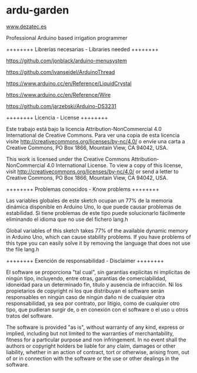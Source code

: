 # ardu-garden
www.dezatec.es

Professional Arduino based irrigation programmer

++++++++ Librerías necesarias - Libraries needed ++++++++

https://github.com/jonblack/arduino-menusystem

https://github.com/ivanseidel/ArduinoThread

https://www.arduino.cc/en/Reference/LiquidCrystal

https://www.arduino.cc/en/Reference/Wire

https://github.com/jarzebski/Arduino-DS3231

++++++++ Licencia - License ++++++++

Este trabajo está bajo la licencia Attribution-NonCommercial 4.0 International de Creative Commons. Para ver una copia de esta licencia visite http://creativecommons.org/licenses/by-nc/4.0/ o envíe una carta a Creative Commons, PO Box 1866, Mountain View, CA 94042, USA.

This work is licensed under the Creative Commons Attribution-NonCommercial 4.0 International License. To view a copy of this license, visit http://creativecommons.org/licenses/by-nc/4.0/ or send a letter to Creative Commons, PO Box 1866, Mountain View, CA 94042, USA.

++++++++ Problemas conocidos - Know problems ++++++++

Las variables globales de este sketch ocupan un 77% de la memoria dinámica disponible en Arduino Uno, lo que puede causar problemas de estabilidad. Si tiene problemas de este tipo puede solucionarlo fácilmente eliminando el idioma que no use del fichero lang.h

Global variables of this sketch takes 77% of the available dynamic memory in Arduino Uno, which can cause stability problems. If you have problems of this type you can easily solve it by removing the language that does not use the file lang.h

++++++++ Exención de responsabilidad - Disclaimer ++++++++

El software se proporciona "tal cual", sin garantías explícitas ni implícitas de ningún tipo, incluyendo, entre otras, garantías de comerciabilidad, idoneidad para un determinado fin, título y ausencia de infracción. Ni los propietarios de copyright ni los que distribuyan el software serán responsables en ningún caso de ningún daño ni de cualquier otra responsabilidad, ya sea por contrato, por litigio, como de cualquier otro tipo, que pudieran surgir de, o en conexión con el software o el uso u otros tratos del software.

The software is provided "as is", without warranty of any kind, express or implied, including but not limited to the warranties of merchantability, fitness for a particular purpose and non infringement. In no event shall the authors or copyright holders be liable for any claim, damages or other liability, whether in an action of contract, tort or otherwise, arising from, out of or in connection with the software or the use or other dealings in the software.
